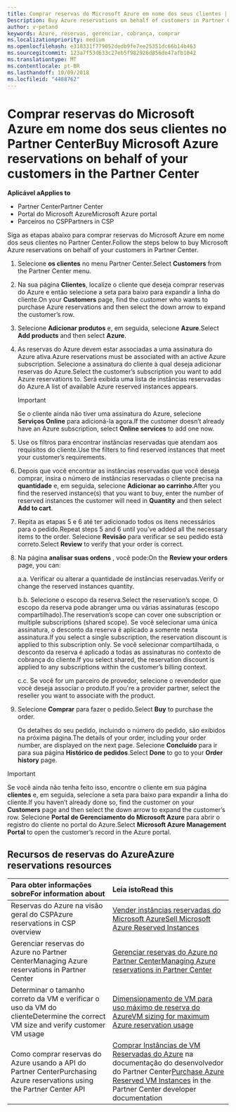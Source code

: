 ```yaml
---
title: Comprar reservas do Microsoft Azure em nome dos seus clientes | Partner Center
Description: Buy Azure reservations on behalf of customers in Partner Center.
author: v-petand
keywords: Azure, reservas, gerenciar, cobrança, comprar
ms.localizationpriority: medium
ms.openlocfilehash: e318331f779052dedb9fe7ee25351dc66b14b463
ms.sourcegitcommit: 123a7f53d633c27eb5f982926d856de47afb1042
ms.translationtype: MT
ms.contentlocale: pt-BR
ms.lasthandoff: 10/09/2018
ms.locfileid: "4488762"
---
```

# <a name="buy-microsoft-azure-reservations-on-behalf-of-your-customers-in-the-partner-center"></a><span data-ttu-id="ced8e-103">Comprar reservas do Microsoft Azure em nome dos seus clientes no Partner Center</span><span class="sxs-lookup"><span data-stu-id="ced8e-103">Buy Microsoft Azure reservations on behalf of your customers in the Partner Center</span></span> 

**<span data-ttu-id="ced8e-104">Aplicável a</span><span class="sxs-lookup"><span data-stu-id="ced8e-104">Applies to</span></span>**

-  <span data-ttu-id="ced8e-105">Partner Center</span><span class="sxs-lookup"><span data-stu-id="ced8e-105">Partner Center</span></span>
-  <span data-ttu-id="ced8e-106">Portal do Microsoft Azure</span><span class="sxs-lookup"><span data-stu-id="ced8e-106">Microsoft Azure portal</span></span>
-  <span data-ttu-id="ced8e-107">Parceiros no CSP</span><span class="sxs-lookup"><span data-stu-id="ced8e-107">Partners in CSP</span></span>

<span data-ttu-id="ced8e-108">Siga as etapas abaixo para comprar reservas do Microsoft Azure em nome dos seus clientes no Partner Center.</span><span class="sxs-lookup"><span data-stu-id="ced8e-108">Follow the steps below to buy Microsoft Azure reservations on behalf of your customers in Partner Center.</span></span>

1. <span data-ttu-id="ced8e-109">Selecione **os clientes** no menu Partner Center.</span><span class="sxs-lookup"><span data-stu-id="ced8e-109">Select **Customers** from the Partner Center menu.</span></span>  

2. <span data-ttu-id="ced8e-110">Na sua página **Clientes**, localize o cliente que deseja comprar reservas do Azure e então selecione a seta para baixo para expandir a linha do cliente.</span><span class="sxs-lookup"><span data-stu-id="ced8e-110">On your **Customers** page, find the customer who wants to purchase Azure reservations and then select the down arrow to expand the customer’s row.</span></span>  

3. <span data-ttu-id="ced8e-111">Selecione **Adicionar produtos** e, em seguida, selecione **Azure**.</span><span class="sxs-lookup"><span data-stu-id="ced8e-111">Select **Add products** and then select **Azure**.</span></span> 
    
4. <span data-ttu-id="ced8e-112">As reservas do Azure devem estar associadas a uma assinatura do Azure ativa.</span><span class="sxs-lookup"><span data-stu-id="ced8e-112">Azure reservations must be associated with an active Azure subscription.</span></span> <span data-ttu-id="ced8e-113">Selecione a assinatura do cliente à qual deseja adicionar reservas do Azure.</span><span class="sxs-lookup"><span data-stu-id="ced8e-113">Select the customer’s subscription you want to add Azure reservations to.</span></span> <span data-ttu-id="ced8e-114">Será exibida uma lista de instâncias reservadas do Azure.</span><span class="sxs-lookup"><span data-stu-id="ced8e-114">A list of available Azure reserved instances appears.</span></span> 

    >[!IMPORTANT] 
    ><span data-ttu-id="ced8e-115">Se o cliente ainda não tiver uma assinatura do Azure, selecione **Serviços Online** para adicioná-la agora.</span><span class="sxs-lookup"><span data-stu-id="ced8e-115">If the customer doesn’t already have an Azure subscription, select **Online services** to add one now.</span></span> 

5. <span data-ttu-id="ced8e-116">Use os filtros para encontrar instâncias reservadas que atendam aos requisitos do cliente.</span><span class="sxs-lookup"><span data-stu-id="ced8e-116">Use the filters to find reserved instances that meet your customer’s requirements.</span></span>  

6. <span data-ttu-id="ced8e-117">Depois que você encontrar as instâncias reservadas que você deseja comprar, insira o número de instâncias reservadas o cliente precisa na **quantidade** e, em seguida, selecione **Adicionar ao carrinho**.</span><span class="sxs-lookup"><span data-stu-id="ced8e-117">After you find the reserved instance(s) that you want to buy, enter the number of reserved instances the customer will need in **Quantity** and then select **Add to cart**.</span></span>  

7. <span data-ttu-id="ced8e-118">Repita as etapas 5 e 6 até ter adicionado todos os itens necessários para o pedido.</span><span class="sxs-lookup"><span data-stu-id="ced8e-118">Repeat steps 5 and 6 until you’ve added all the necessary items to the order.</span></span> <span data-ttu-id="ced8e-119">Selecione **Revisão** para verificar se seu pedido está correto.</span><span class="sxs-lookup"><span data-stu-id="ced8e-119">Select **Review** to verify that your order is correct.</span></span>  

8. <span data-ttu-id="ced8e-120">Na página **analisar suas ordens** , você pode:</span><span class="sxs-lookup"><span data-stu-id="ced8e-120">On the **Review your orders** page, you can:</span></span> 

    <span data-ttu-id="ced8e-121">a.</span><span class="sxs-lookup"><span data-stu-id="ced8e-121">a.</span></span> <span data-ttu-id="ced8e-122">Verificar ou alterar a quantidade de instâncias reservadas.</span><span class="sxs-lookup"><span data-stu-id="ced8e-122">Verify or change the reserved instances quantity.</span></span>

    <span data-ttu-id="ced8e-123">b.</span><span class="sxs-lookup"><span data-stu-id="ced8e-123">b.</span></span> <span data-ttu-id="ced8e-124">Selecione o escopo da reserva.</span><span class="sxs-lookup"><span data-stu-id="ced8e-124">Select the reservation’s scope.</span></span> <span data-ttu-id="ced8e-125">O escopo da reserva pode abranger uma ou várias assinaturas (escopo compartilhado).</span><span class="sxs-lookup"><span data-stu-id="ced8e-125">The reservation’s scope can cover one subscription or multiple subscriptions (shared scope).</span></span> <span data-ttu-id="ced8e-126">Se você selecionar uma única assinatura, o desconto da reserva é aplicado a somente nesta assinatura.</span><span class="sxs-lookup"><span data-stu-id="ced8e-126">If you select a single subscription, the reservation discount is applied to this subscription only.</span></span> <span data-ttu-id="ced8e-127">Se você selecionar compartilhada, o desconto da reserva é aplicado a todas as assinaturas no contexto de cobrança do cliente.</span><span class="sxs-lookup"><span data-stu-id="ced8e-127">If you select shared, the reservation discount is applied to any subscriptions within the customer’s billing context.</span></span> 

    <span data-ttu-id="ced8e-128">c.</span><span class="sxs-lookup"><span data-stu-id="ced8e-128">c.</span></span> <span data-ttu-id="ced8e-129">Se você for um parceiro de provedor, selecione o revendedor que você deseja associar o produto.</span><span class="sxs-lookup"><span data-stu-id="ced8e-129">If you're a provider partner, select the reseller you want to associate with the product.</span></span>

9. <span data-ttu-id="ced8e-130">Selecione **Comprar** para fazer o pedido.</span><span class="sxs-lookup"><span data-stu-id="ced8e-130">Select **Buy** to purchase the order.</span></span> 

    <span data-ttu-id="ced8e-131">Os detalhes do seu pedido, incluindo o número do pedido, são exibidos na próxima página.</span><span class="sxs-lookup"><span data-stu-id="ced8e-131">The details of your order, including your order number, are displayed on the next page.</span></span> <span data-ttu-id="ced8e-132">Selecione **Concluído** para ir para sua página **Histórico de pedidos**.</span><span class="sxs-lookup"><span data-stu-id="ced8e-132">Select **Done** to go to your **Order history** page.</span></span> 

>[!IMPORTANT]
><span data-ttu-id="ced8e-133">Se você ainda não tenha feito isso, encontre o cliente em sua página **clientes** e, em seguida, selecione a seta para baixo para expandir a linha do cliente.</span><span class="sxs-lookup"><span data-stu-id="ced8e-133">If you haven’t already done so, find the customer on your **Customers** page and then select the down arrow to expand the customer’s row.</span></span> <span data-ttu-id="ced8e-134">Selecione **Portal de Gerenciamento do Microsoft Azure** para abrir o registro do cliente no portal do Azure.</span><span class="sxs-lookup"><span data-stu-id="ced8e-134">Select **Microsoft Azure Management Portal** to open the customer’s record in the Azure portal.</span></span>

## <a name="azure-reservations-resources"></a><span data-ttu-id="ced8e-135">Recursos de reservas do Azure</span><span class="sxs-lookup"><span data-stu-id="ced8e-135">Azure reservations resources</span></span>
|**<span data-ttu-id="ced8e-136">Para obter informações sobre</span><span class="sxs-lookup"><span data-stu-id="ced8e-136">For information about</span></span>**   |**<span data-ttu-id="ced8e-137">Leia isto</span><span class="sxs-lookup"><span data-stu-id="ced8e-137">Read this</span></span>**    |
|:-----------------------------|:-----------------|
|<span data-ttu-id="ced8e-138">Reservas do Azure na visão geral do CSP</span><span class="sxs-lookup"><span data-stu-id="ced8e-138">Azure reservations in CSP overview</span></span>  | [<span data-ttu-id="ced8e-139">Vender instâncias reservadas do Microsoft Azure</span><span class="sxs-lookup"><span data-stu-id="ced8e-139">Sell Microsoft Azure Reserved Instances</span></span>](azure-reservations.md) |
|<span data-ttu-id="ced8e-140">Gerenciar reservas do Azure no Partner Center</span><span class="sxs-lookup"><span data-stu-id="ced8e-140">Managing Azure reservations in Partner Center</span></span> | [<span data-ttu-id="ced8e-141">Gerenciar reservas do Azure no Partner Center</span><span class="sxs-lookup"><span data-stu-id="ced8e-141">Managing Azure reservations in Partner Center</span></span>](azure-reservations-manage.md)
|<span data-ttu-id="ced8e-142">Determinar o tamanho correto da VM e verificar o uso da VM do cliente</span><span class="sxs-lookup"><span data-stu-id="ced8e-142">Determine the correct VM size and verify customer VM usage</span></span>   |[<span data-ttu-id="ced8e-143">Dimensionamento de VM para uso máximo de reserva do Azure</span><span class="sxs-lookup"><span data-stu-id="ced8e-143">VM sizing for maximum Azure reservation usage</span></span>](azure-usage.md)   |
|<span data-ttu-id="ced8e-144">Como comprar reservas do Azure usando a API do Partner Center</span><span class="sxs-lookup"><span data-stu-id="ced8e-144">Purchasing Azure reservations using the Partner Center API</span></span> | <span data-ttu-id="ced8e-145">[Comprar Instâncias de VM Reservadas do Azure](https://docs.microsoft.com/partner-center/develop/purchase-azure-reservations) na documentação do desenvolvedor do Partner Center</span><span class="sxs-lookup"><span data-stu-id="ced8e-145">[Purchase Azure Reserved VM Instances](https://docs.microsoft.com/partner-center/develop/purchase-azure-reservations) in the Partner Center developer documentation</span></span>

 


 
